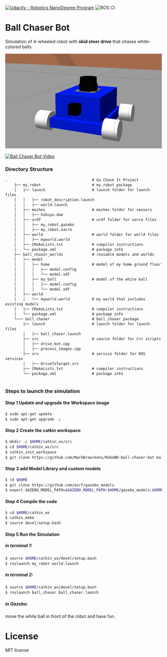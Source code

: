 [![Udacity - Robotics NanoDegree Program](https://s3-us-west-1.amazonaws.com/udacity-robotics/Extra+Images/RoboND_flag.png)](https://www.udacity.com/robotics) 
![ROS CI](https://github.com/MarkBroerkens/RoboND-ball-chaser-bot/workflows/ROS%20CI/badge.svg)

# Ball Chaser Bot
Simulation of 4-wheeled robot with **skid steer drive** that chases white-colored balls.

![Ball Chaser Bot](https://github.com/MarkBroerkens/RoboND-ball-chaser-bot/blob/main/my_robot/images/mybot.png)

[![Ball Chaser Bot Video](https://img.youtube.com/vi/M01QKbkt1Wo/0.jpg)](https://www.youtube.com/watch?v=M01QKbkt1Wo)

### Directory Structure
```
.                                      # Go Chase It Project
    ├── my_robot                       # my_robot package                   
    │   ├── launch                     # launch folder for launch files   
    │   │   ├── robot_description.launch
    │   │   ├── world.launch
    │   ├── meshes                     # meshes folder for sensors
    │   │   ├── hokuyo.dae
    │   ├── urdf                       # urdf folder for xarco files
    │   │   ├── my_robot.gazebo
    │   │   ├── my_robot.xacro
    │   ├── world                      # world folder for world files
    │   │   ├── myworld.world          
    │   ├── CMakeLists.txt             # compiler instructions
    │   └── package.xml                # package info
    ├── ball_chaser_worlds             # reusable models and worlds 
    │   ├── model
    │   │   ├── home                   # model of my home ground floor
    │   │   │   ├── model.config
    │   │   │   └── model.sdf
    │   │   ├── my_ball                # model of the white ball
    │   │   │   ├── model.config
    │   │   │   └── model.sdf
    │   ├── world
    │   │   └── myworld.world          # my world that includes existing models
    │   ├── CMakeLists.txt             # compiler instructions
    │   └── package.xml                # package info
    └─── ball_chaser                   # ball_chaser package                   
        ├── launch                     # launch folder for launch files   
        │   ├── ball_chaser.launch
        ├── src                        # source folder for C++ scripts
        │   ├── drive_bot.cpp
        │   ├── process_images.cpp
        ├── srv                        # service folder for ROS services
        │   ├── DriveToTarget.srv
        ├── CMakeLists.txt             # compiler instructions
        └── package.xml                # package info                  
                                                     

```


### Steps to launch the simulation

#### Step 1 Update and upgrade the Workspace image
```sh
$ sudo apt-get update
$ sudo apt-get upgrade -y
```

#### Step 2 Create the catkin workspace
```sh
$ mkdir -p $HOME/catkin_ws/src
$ cd $HOME/catkin_ws/src
$ catkin_init_workspace
$ git clone https://github.com/MarkBroerkens/RoboND-ball-chaser-bot ball-chaser-bot
```

#### Step 3 add Model Library and custom models
```sh
$ cd $HOME
$ git clone https://github.com/osrf/gazebo_models
$ export GAZEBO_MODEL_PATH=$GAZEBO_MODEL_PATH:$HOME/gazebo_models:$HOME/catkin_ws/src/ball-chaser-bot/ball_chaser_worlds/model

```

#### Step 4 Compile the code
```sh
$ cd $HOME/catkin_ws
$ catkin_make
$ source devel/setup.bash
```


#### Step 5 Run the Simulation 
##### in terminal 1:

```sh
$ source $HOME/catkin_ws/devel/setup.bash
$ roslaunch my_robot world.launch

```

##### in terminal 2:

```sh
$ source $HOME/catkin_ws/devel/setup.bash
$ roslaunch ball_chaser ball_chaser.launch

```

##### in Gazebo:

move the white ball in front of the robot and have fun.


# License
MIT license
